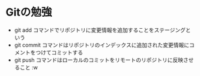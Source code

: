 # Gitの勉強　
- git add コマンドでリポジトリに変更情報を追加することをステージングという
- git commit コマンドはリポジトリのインデックスに追加された変更情報にコメントをつけてコミットする
- git push コマンドはローカルのコミットをリモートのリポジトリに反映させること
:w
